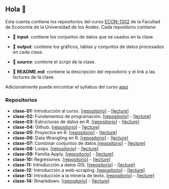 ## Hola 👋

Esta cuenta contiene los repositorios del curso [ECON-1302](https://github.com/taller-r-202202) de la Facultad de Economía de la Universidad de los Andes. Cada repositorio contiene:

- :file_folder: **input**: contiene los conjuntos de datos que se usados en la clase.

- :file_folder: **output**: contiene los gráficos, tablas y conjuntos de datos procesados en cada clase. 

- :file_folder: **source**: contiene el script de la clase.

- :book: **README.md**: contiene la descripción del repositorio y el link a las lectures de la clase.

Adicionalmente puede encontrar el syllabus del curso [aquí](https://github.com/taller-r-202202/.github/blob/main/syllabus.pdf)

### Repositorios
- **clase-01:** Introducción al curso. [[repositorio]](https://github.com/taller-r-202202/clase-01) -  [[lecture]](https://lectures-r.gitlab.io/uniandes-202202/lecture-1/)
- **clase-02:** Fundamentos de programación. [[repositorio]](https://github.com/taller-r-202202/clase-02) -  [[lecture]](https://lectures-r.gitlab.io/uniandes-202202/lecture-2/)
- **clase-03:** Estructuras de datos en R. [[repositorio]](https://github.com/taller-r-202202/clase-03) -  [[lecture]](https://lectures-r.gitlab.io/uniandes-202202/lecture-3/)
- **clase-04:** Github. [[repositorio]](https://github.com/taller-r-202202/clase-04) -  [[lecture]](https://lectures-r.gitlab.io/uniandes-202202/lecture-4/)
- **clase-05:** Proyectos en R. [[repositorio]](https://github.com/taller-r-202202/clase-05) -  [[lecture]](https://lectures-r.gitlab.io/uniandes-202202/lecture-5/)
- **clase-06:** Data Wrangling en R. [[repositorio]](https://github.com/taller-r-202202/clase-06) -  [[lecture]](https://lectures-r.gitlab.io/uniandes-202202/lecture-6/)
- **clase-07:** Combinar conjuntos de datos.[[repositorio]](https://github.com/taller-r-202202/clase-07) -  [[lecture]](https://lectures-r.gitlab.io/uniandes-202202/lecture-7/)
- **clase-08:** Loops. [[repositorio]](https://github.com/taller-r-202202/clase-08) -  [[lecture]](https://lectures-r.gitlab.io/uniandes-202202/lecture-8/)
- **clase-09:** Familia Apply. [[repositorio]](https://github.com/taller-r-202202/clase-09) -  [[lecture]](https://lectures-r.gitlab.io/uniandes-202202/lecture-9/)
- **clase-10:** Regresiones. [[repositorio]](https://github.com/taller-r-202202/clase-10) -  [[lecture]](https://lectures-r.gitlab.io/uniandes-202202/lecture-10/)
- **clase-11:** Introducción a datos GIS. [[repositorio]](https://github.com/taller-r-202202/clase-11) -  [[lecture]](https://lectures-r.gitlab.io/uniandes-202202/lecture-11/)
- **clase-12:** Introducción a web-scraping. [[repositorio]](https://github.com/taller-r-202202/clase-12) -  [[lecture]](https://lectures-r.gitlab.io/uniandes-202202/lecture-12/)
- **clase-13:** Introducción a la minería de texto. [[repositorio]](https://github.com/taller-r-202202/clase-13) -  [[lecture]](https://lectures-r.gitlab.io/uniandes-202202/lecture-13/)
- **clase-14:** Rmarkdown. [[repositorio]](https://github.com/taller-r-202202/clase-14) -  [[lecture]](https://lectures-r.gitlab.io/uniandes-202202/lecture-14/)

